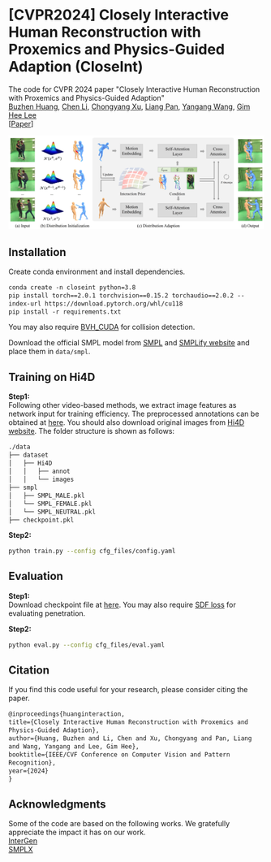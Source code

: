 # \[CVPR2024\] Closely Interactive Human Reconstruction with Proxemics and Physics-Guided Adaption (CloseInt)

The code for CVPR 2024 paper "Closely Interactive Human Reconstruction with Proxemics and Physics-Guided Adaption"<br>
[Buzhen Huang](http://www.buzhenhuang.com/), [Chen Li](https://chaneyddtt.github.io/), [Chongyang Xu](https://openreview.net/profile?id=~Chongyang_Xu1), [Liang Pan](https://liangpan99.github.io/), [Yangang Wang](https://www.yangangwang.com/), [Gim Hee Lee](https://www.comp.nus.edu.sg/~leegh/)<br>
\[[Paper](http://www.buzhenhuang.com/)\]

![figure](assets/pipeline.jpg)

## Installation 
Create conda environment and install dependencies.
```
conda create -n closeint python=3.8
pip install torch==2.0.1 torchvision==0.15.2 torchaudio==2.0.2 --index-url https://download.pytorch.org/whl/cu118
pip install -r requirements.txt
```
You may also require [BVH_CUDA](https://github.com/vchoutas/torch-mesh-isect) for collision detection.

Download the official SMPL model from [SMPL](https://smpl.is.tue.mpg.de/) and [SMPLify website](http://smplify.is.tuebingen.mpg.de/) and place them in ```data/smpl```.<br>


## Training on Hi4D
**Step1:**<br>
Following other video-based methods, we extract image features as network input for training efficiency. The preprocessed annotations can be obtained at [here](https://pan.baidu.com/s/1s4NTmavBt40nLqGTTuo4gA?pwd=vcvf). You should also download original images from [Hi4D website](https://yifeiyin04.github.io/Hi4D/#dataset). The folder structure is shown as follows:
```
./data
├── dataset
│   ├── Hi4D
│   │   ├── annot
│   │   └── images
├── smpl
│   ├── SMPL_MALE.pkl
│   └── SMPL_FEMALE.pkl
│   └── SMPL_NEUTRAL.pkl
├── checkpoint.pkl
```

**Step2:**<br>
```bash
python train.py --config cfg_files/config.yaml
```

## Evaluation
**Step1:**<br>
Download checkpoint file at [here](https://pan.baidu.com/s/1K-LUYDQVrniyoF1VO3xiOA?pwd=7vpt). You may also require [SDF loss](https://github.com/penincillin/SDF_ihmr) for evaluating penetration.

**Step2:**<br>
```bash
python eval.py --config cfg_files/eval.yaml
```

## Citation
If you find this code useful for your research, please consider citing the paper.
```
@inproceedings{huanginteraction,
title={Closely Interactive Human Reconstruction with Proxemics and Physics-Guided Adaption},
author={Huang, Buzhen and Li, Chen and Xu, Chongyang and Pan, Liang and Wang, Yangang and Lee, Gim Hee},
booktitle={IEEE/CVF Conference on Computer Vision and Pattern Recognition},
year={2024}
}
```

## Acknowledgments
Some of the code are based on the following works. We gratefully appreciate the impact it has on our work.<br>
[InterGen](https://github.com/tr3e/InterGen)<br>
[SMPLX](https://github.com/vchoutas/smplx)<br>
